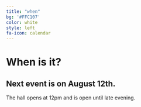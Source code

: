 ```yaml
---
title: "when"
bg: '#FFC107'
color: white
style: left
fa-icon: calendar
---
```


# When is it?

## Next event is on August 12th.

The hall opens at 12pm and is open until late evening.
